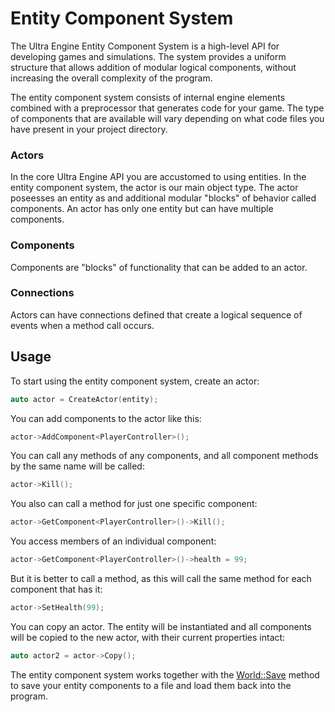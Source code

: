 # Entity Component System

The Ultra Engine Entity Component System is a high-level API for developing games and simulations. The system provides a uniform structure that allows addition of modular logical components, without increasing the overall complexity of the program.

The entity component system consists of internal engine elements combined with a preprocessor that generates code for your game. The type of components that are available will vary depending on what code files you have present in your project directory.

### Actors

In the core Ultra Engine API you are accustomed to using entities. In the entity component system, the actor is our main object type. The actor poseesses an entity as and additional modular "blocks" of behavior called components. An actor has only one entity but can have multiple components.

### Components

Components are "blocks" of functionality that can be added to an actor.

### Connections

Actors can have connections defined that create a logical sequence of events when a method call occurs.

## Usage

To start using the entity component system, create an actor:

```c++
auto actor = CreateActor(entity);
```

You can add components to the actor like this:

```c++
actor->AddComponent<PlayerController>();
```

You can call any methods of any components, and all component methods by the same name will be called:

```c++
actor->Kill();
```

You also can call a method for just one specific component:

```c++
actor->GetComponent<PlayerController>()->Kill();
```

You access members of an individual component:

```c++
actor->GetComponent<PlayerController>()->health = 99;
```

But it is better to call a method, as this will call the same method for each component that has it:

```c++
actor->SetHealth(99);
```

You can copy an actor. The entity will be instantiated and all components will be copied to the new actor, with their current properties intact:

```c++
auto actor2 = actor->Copy();
```

The entity component system works together with the [World::Save](World_Save.md) method to save your entity components to a file and load them back into the program.
